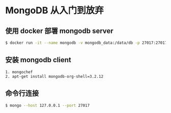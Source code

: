# MongoDB 从入门到放弃

## 使用 docker 部署 mongodb server

```bash
$ docker run -it --name mongodb -v mongodb_data:/data/db -p 27017:27017 -d mongo
```

## 安装 mongodb client

```
1. mongochef
2. apt-get install mongodb-org-shell=3.2.12
```

## 命令行连接

```bash
$ mongo --host 127.0.0.1 --port 27017
```